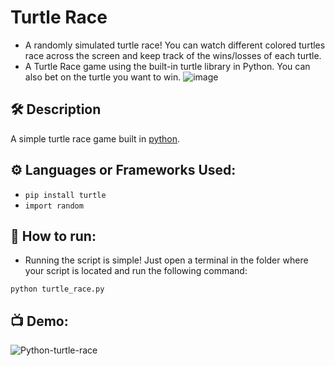 # Turtle Race
+ A randomly simulated turtle race! You can watch different colored turtles race across the screen and keep track of the wins/losses of each turtle.
+ A Turtle Race game using the built-in turtle library in Python. You can also bet on the turtle you want to win.
![image](https://user-images.githubusercontent.com/128680209/228202823-04c04a77-8ea0-47f8-860a-417ddd5064b2.png)

##  🛠 Description
A simple turtle race game built in [python](https://www.python.org/downloads).

##  ⚙️ Languages or Frameworks Used:
+ `pip install turtle`
+ `import random`

## 🌟 How to run:
+ Running the script is simple! Just open a terminal in the folder where your script is located and run the following command:
```
python turtle_race.py
```

## 📺 Demo:
![Python-turtle-race](https://user-images.githubusercontent.com/128680209/228207528-248f0689-4a8d-4d46-a7a5-5829ac63f403.gif)